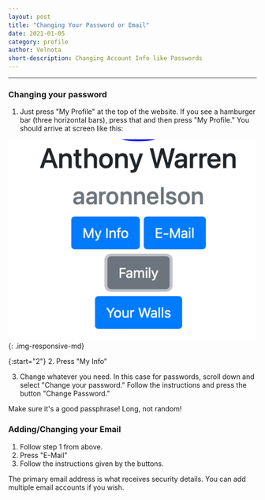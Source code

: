 ```yaml
---
layout: post
title: "Changing Your Password or Email"
date: 2021-01-05
category: profile
author: Velnota
short-description: Changing Account Info like Passwords
---
```


-----

### Changing your password
1. Just press "My Profile" at the top of the website. If you see
   a hamburger bar (three horizontal bars), press that and
   then press "My Profile." You should arrive at screen like this:

![Your Profile](/assets/screenshots/your-profile.png)
{: .img-responsive-md}

{:start="2"}
2. Press "My Info"
   
3. Change whatever you need. In this case for passwords,
   scroll down and select "Change your password." Follow the
   instructions and press the button "Change Password."

Make sure it's a good passphrase! Long, not random!

### Adding/Changing your Email

1. Follow step 1 from above.
2. Press "E-Mail"
3. Follow the instructions given by the buttons.

The primary email address is what receives
security details. You can add multiple email
accounts if you wish.
